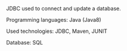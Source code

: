 JDBC used to connect and update a database.

Programming languages: Java (Java8)

Used technologies: JDBC, Maven, JUNIT

Database: SQL